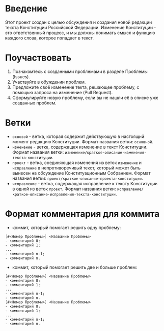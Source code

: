 # Введение

Этот проект создан с целью обсуждения и создания новой редакции текста 
Конституции Российской Федерации. Изменение Конституции - это ответственный процесс, и 
мы должны понимать смысл и функцию каждого слова, которое попадает в текст.

# Поучаствовать

1. Познакомтесь с созданными проблемами в разделе Проблемы (Issues).
2. Участвуйте в обуждении проблем.
3. Предложите своё изменение текта, решающее проблему, с помощью запроса на изменение (Pull Request).
4. Сформулируйте новую проблему, если вы не нашли её в списке уже созданных проблем.

# Ветки

* `основой` - ветка, которая содержит действующую в настоящий момент редакцию Конституции.
Формат названия ветки: `основной`.
* `изменение` - ветка, содержащая изменение в текст Конституции. Формат названия ветки: 
`изменение/краткое-описание-изменения-текста-конституции`.
* `проект` - ветка, соединяющая изменения из веток `изменение` и `исправление` в 
непротиворечивый текст, который может быть вынесен на обсуждение Конституационным Собранием.
Формат названия ветки: `проект/краткое-описание-проекта-конституции`.
* `исправление` - ветка, содержащая исправление к тексту Конституции в одной из веток `проект`. 
Формат названия ветки: `исправление/краткое-описание-исправления-текста-конституции`.

# Формат комментария для коммита

* коммит, который помогает решить одну проблему:
```
[#<Номер Проблемы>] <Название Проблемы>
- комментарий 0;
- комментарий 1;
...
- комментарий n-1;
- комментарий n.
```

* коммит, который помогает решить две и больше проблем:
```
[#<Номер Проблемы>] <Название Проблемы>
- комментарий 0;
- комментарий 1;
...
- комментарий n-1;
- комментарий n.
[#<Номер Проблемы>] <Название Проблемы>
- комментарий 0;
- комментарий 1;
...
- комментарий n-1;
- комментарий n.
```

